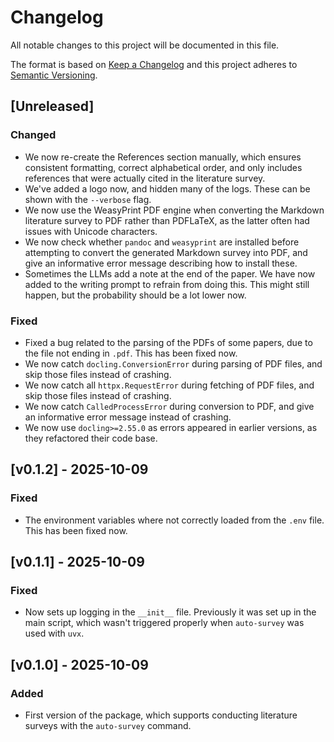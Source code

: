 # Changelog

All notable changes to this project will be documented in this file.

The format is based on [Keep a Changelog](http://keepachangelog.com/en/1.0.0/)
and this project adheres to [Semantic Versioning](http://semver.org/spec/v2.0.0.html).

## [Unreleased]

### Changed

- We now re-create the References section manually, which ensures consistent formatting,
  correct alphabetical order, and only includes references that were actually cited in
  the literature survey.
- We've added a logo now, and hidden many of the logs. These can be shown with the
  `--verbose` flag.
- We now use the WeasyPrint PDF engine when converting the Markdown literature survey to
  PDF rather than PDFLaTeX, as the latter often had issues with Unicode characters.
- We now check whether `pandoc` and `weasyprint` are installed before attempting to
  convert the generated Markdown survey into PDF, and give an informative error message
  describing how to install these.
- Sometimes the LLMs add a note at the end of the paper. We have now added to the
  writing prompt to refrain from doing this. This might still happen, but the
  probability should be a lot lower now.

### Fixed

- Fixed a bug related to the parsing of the PDFs of some papers, due to the file not
  ending in `.pdf`. This has been fixed now.
- We now catch `docling.ConversionError` during parsing of PDF files, and skip those
  files instead of crashing.
- We now catch all `httpx.RequestError` during fetching of PDF files, and skip those
  files instead of crashing.
- We now catch `CalledProcessError` during conversion to PDF, and give an informative
  error message instead of crashing.
- We now use `docling>=2.55.0` as errors appeared in earlier versions, as they
  refactored their code base.

## [v0.1.2] - 2025-10-09

### Fixed

- The environment variables where not correctly loaded from the `.env` file. This has
  been fixed now.

## [v0.1.1] - 2025-10-09

### Fixed

- Now sets up logging in the `__init__` file. Previously it was set up in the main
  script, which wasn't triggered properly when `auto-survey` was used with `uvx`.

## [v0.1.0] - 2025-10-09

### Added

- First version of the package, which supports conducting literature surveys with the
  `auto-survey` command.
